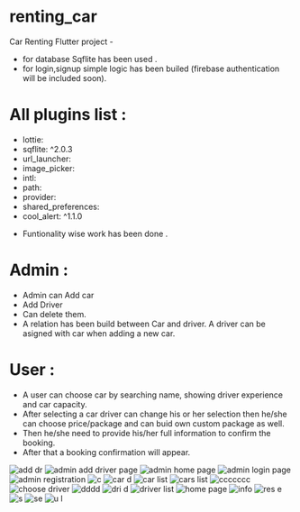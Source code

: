 # renting_car

Car Renting Flutter project -
 * for database Sqflite has been used .
 * for login,signup simple logic has been builed (firebase authentication will be included soon).
 
 # All plugins list :
  - lottie:
  - sqflite: ^2.0.3
  - url_launcher:
  - image_picker:
  - intl:
  - path:
  - provider:
  - shared_preferences:
  - cool_alert: ^1.1.0
  
  * Funtionality wise work has been done .
  
  
# Admin :
   - Admin can Add car
   - Add Driver
   - Can delete them.
   - A relation has been build  between Car and driver. A driver can be asigned  with car when adding a new car.
   
 # User :
 - A user can choose car by searching name, showing driver experience and car capacity.
 - After selecting a car driver can change his or her selection then he/she can choose price/package and can buid own custom package as well.
 - Then he/she need to provide his/her full information to confirm the booking.
 - After that a booking confirmation will appear.
 
 
 
 
![add dr](https://user-images.githubusercontent.com/53019982/181993320-ce2c7155-3f1a-4cb4-abfb-1c28f2bc38be.jpg)
![admin add driver page](https://user-images.githubusercontent.com/53019982/181993369-ca69bc50-48b2-4481-af64-5c13c749abf7.jpg)
![admin home page](https://user-images.githubusercontent.com/53019982/181993420-fd328991-c345-406d-aced-be387339cea7.jpg)
![admin login page](https://user-images.githubusercontent.com/53019982/181993462-dacd8c60-2fa2-487c-a382-5b7cb073773e.jpg)
![admin registration](https://user-images.githubusercontent.com/53019982/181993484-9f5f0e5a-52f5-4e40-b206-9c8db9c45c1c.jpg)
![c](https://user-images.githubusercontent.com/53019982/181993505-1b6583f4-747e-4ff4-89ff-d59abbe4d58b.jpg)
![car d](https://user-images.githubusercontent.com/53019982/181993522-e70057b4-7bf5-4c49-ac3c-3eaee2c570a4.jpg)
![car list](https://user-images.githubusercontent.com/53019982/181993547-113ed8e3-3faf-409b-b133-7a12ce637b09.jpg)
![cars list](https://user-images.githubusercontent.com/53019982/181993573-9a7c0781-9e2c-4c39-a6ca-10292df667bb.jpg)
![ccccccc](https://user-images.githubusercontent.com/53019982/181993598-b8600b67-7139-46a8-9272-454e6b4725d0.jpeg)
![choose driver](https://user-images.githubusercontent.com/53019982/181993612-649c71dc-14db-46c4-a26c-354388d80249.jpg)
![dddd](https://user-images.githubusercontent.com/53019982/181993640-d119447d-1766-4e26-bfd1-a9d9831b1d10.jpeg)
![dri d](https://user-images.githubusercontent.com/53019982/181993652-313f8301-174e-406a-87fd-9beac0682a3d.jpg)
![driver list](https://user-images.githubusercontent.com/53019982/181993684-c28c2da0-ad30-459c-bc3e-c14c204ef573.jpg)
![home page](https://user-images.githubusercontent.com/53019982/181993702-4251c8f5-a339-40c3-915a-15abaee5d7d1.jpg)
![info](https://user-images.githubusercontent.com/53019982/181993718-8e1f8c0c-1e90-4244-bb96-e82d51e0c7a7.jpg)
![res e](https://user-images.githubusercontent.com/53019982/181993736-9057cb5b-4915-4770-9db7-39df9db3f6e5.jpg)
![s](https://user-images.githubusercontent.com/53019982/181993758-d2433bb7-5448-49cc-8a1a-7c3f151aecca.jpg)
![se](https://user-images.githubusercontent.com/53019982/181993772-0fd76f8f-32a4-42c8-ba08-9fdf4f41928a.jpg)
![u l](https://user-images.githubusercontent.com/53019982/181993793-3702625e-b856-41f0-b561-c2c090613c36.jpg)
